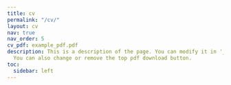 ```yaml
---
title: cv
permalink: "/cv/"
layout: cv
nav: true
nav_order: 5
cv_pdf: example_pdf.pdf
description: This is a description of the page. You can modify it in '_pages/cv.md'.
  You can also change or remove the top pdf download button.
toc:
  sidebar: left
---
```


